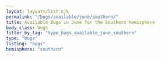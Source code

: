```yaml
---
layout: layouts/list.njk
permalink: "/bugs/available/june/southern/"
title: Available Bugs in June for the Southern Hemisphere
body_class: bugs
filter_by_tag: "type_bugs_available_june_southern"
type: "bugs"
listing: "bugs"
hemisphere: "southern"
---
```

